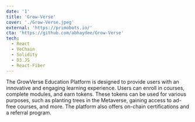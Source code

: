 ```yaml
---
date: '1'
title: 'Grow-Verse'
cover: './Grow-Verse.jpeg'
external: 'https://primobots.io/'
cta: 'https://github.com/abhaydee/Grow-Verse'
tech:
  - React
  - VeChain
  - Solidity
  - D3.JS
  - React-Fiber
---
```


The GrowVerse Education Platform is designed to provide users with an innovative and engaging learning experience. Users can enroll in courses, complete modules, and earn tokens. These tokens can be used for various purposes, such as planting trees in the Metaverse, gaining access to ad-free courses, and more. The platform also offers on-chain certifications and a referral program.
